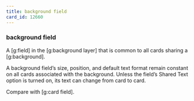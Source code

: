 ```yaml
---
title: background field
card_id: 12660
---
```


### background field

A [g:field] in the [g:background layer] that is common to all cards sharing a  [g:background].

A background field’s size, position, and default text format remain constant on all cards associated with the background. Unless the field’s Shared Text option is turned on, its text can change from card to card. 

Compare with [g:card field]. 